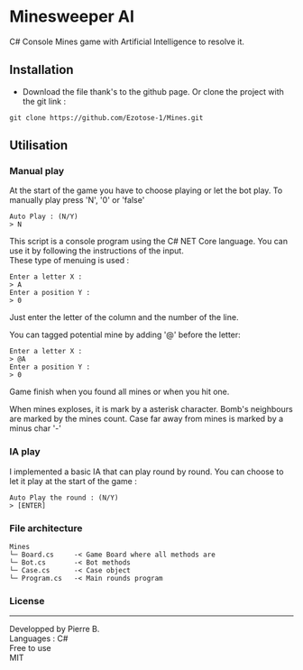 # Minesweeper AI
C# Console Mines game with Artificial Intelligence to resolve it.



## Installation
* Download the file thank's to the github page. Or clone the project with the git link :
```shell
git clone https://github.com/Ezotose-1/Mines.git
```



## Utilisation
### Manual play
At the start of the game you have to choose playing or let the bot play. To manually play press 'N', '0' or 'false' 
```console
Auto Play : (N/Y)
> N
```
This script is a console program using the C# NET Core language. You can use it by following the instructions of the input.  
These type of menuing is used : 
```console
Enter a letter X :
> A
Enter a position Y :
> 0
```
Just enter the letter of the column and the number of the line.

You can tagged potential mine by adding '@' before the letter: 
```console
Enter a letter X :
> @A
Enter a position Y :
> 0
```

Game finish when you found all mines or when you hit one.

When mines exploses, it is mark by a asterisk character.
Bomb's neighbours are marked by the mines count.
Case far away from mines is marked by a minus char '-'


### IA play
I implemented a basic IA that can play round by round. You can choose to let it play at the start of the game : 
```console
Auto Play the round : (N/Y)
> [ENTER]
```



### File architecture
```
Mines
└─ Board.cs     -< Game Board where all methods are
└─ Bot.cs       -< Bot methods
└─ Case.cs      -< Case object
└─ Program.cs   -< Main rounds program
```


   
### License
----
Developped by Pierre B.  
Languages : C#  
Free to use  
MIT  
